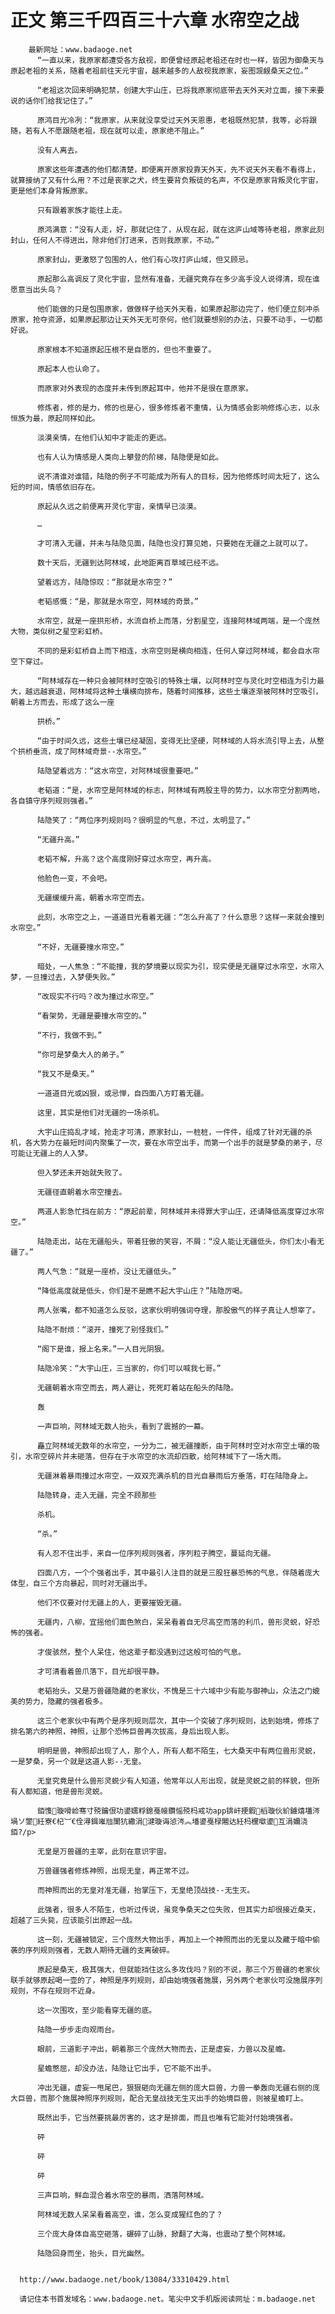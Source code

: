 # 正文 第三千四百三十六章 水帘空之战
        最新网址：www.badaoge.net
          “一直以来，我原家都遭受各方敌视，即便曾经原起老祖还在时也一样，皆因为御桑天与原起老祖的关系，随着老祖前往天元宇宙，越来越多的人敌视我原家，妄图觊觎桑天之位。”
      
          “老祖这次回来明确犯禁，创建大宇山庄，已将我原家彻底带去天外天对立面，接下来要说的话你们给我记住了。”
      
          原鸿目光冷冽：“我原家，从来就没享受过天外天恩惠，老祖既然犯禁，我等，必将跟随，若有人不愿跟随老祖，现在就可以走，原家绝不阻止。”
      
          没有人离去。
      
          原家这些年遭遇的他们都清楚，即便离开原家投靠天外天，先不说天外天看不看得上，就算接纳了又有什么用？不过是丧家之犬，终生要背负叛徒的名声，不仅是原家背叛灵化宇宙，更是他们本身背叛原家。
      
          只有跟着家族才能往上走。
      
          原鸿满意：“没有人走，好，那就记住了，从现在起，就在这庐山域等待老祖，原家此刻封山，任何人不得进出，除非他们打进来，否则我原家，不动。”
      
          原家封山，更激怒了包围的人，他们有心攻打庐山域，但又顾忌。
      
          原起那么高调反了灵化宇宙，显然有准备，无疆究竟存在多少高手没人说得清，现在谁愿意当出头鸟？
      
          他们能做的只是包围原家，做做样子给天外天看，如果原起那边完了，他们便立刻冲杀原家，抢夺资源，如果原起那边让天外天无可奈何，他们就要想别的办法，只要不动手，一切都好说。
      
          原家根本不知道原起压根不是自愿的，但也不重要了。
      
          原起本人也认命了。
      
          而原家对外表现的态度并未传到原起耳中，他并不是很在意原家。
      
          修炼者，修的是力，修的也是心，很多修炼者不重情，认为情感会影响修炼心志，以永恒族为最，原起同样如此。
      
          淡漠亲情，在他们认知中才能走的更远。
      
          也有人认为情感是人类向上攀登的阶梯，陆隐便是如此。
      
          说不清谁对谁错，陆隐的例子不可能成为所有人的目标，因为他修炼时间太短了，这么短的时间，情感依旧存在。
      
          原起从久远之前便离开灵化宇宙，亲情早已淡漠。
      
          …
      
          才可清入无疆，并未与陆隐见面，陆隐也没打算见她，只要她在无疆之上就可以了。
      
          数十天后，无疆到达阿林域，此地距离百草域已经不远。
      
          望着远方，陆隐惊叹：“那就是水帘空？”
      
          老韬感慨：“是，那就是水帘空，阿林域的奇景。”
      
          水帘空，就是一座拱形桥，水流自桥上而落，分割星空，连接阿林域两端，是一个庞然大物，类似树之星空彩虹桥。
      
          不同的是彩虹桥自上而下相连，水帘空则是横向相连，任何人穿过阿林域，都会自水帘空下穿过。
      
          “阿林域存在一种只会被阿林时空吸引的特殊土壤，以阿林时空与灵化时空相连为引力最大，越远越衰退，阿林域将这种土壤横向排布，随着时间推移，这些土壤逐渐被阿林时空吸引，朝着上方而去，形成了这么一座
      
          拱桥。”
      
          “由于时间久远，这些土壤已经凝固，变得无比坚硬，阿林域的人将水流引导上去，从整个拱桥垂流，成了阿林域奇景--水帘空。”
      
          陆隐望着远方：“这水帘空，对阿林域很重要吧。”
      
          老韬道：“是，水帘空是阿林域的标志，阿林域有两股主导的势力，以水帘空分割两地，各自镇守序列规则强者。”
      
          陆隐笑了：“两位序列规则吗？很明显的气息，不过，太明显了。”
      
          “无疆升高。”
      
          老韬不解，升高？这个高度刚好穿过水帘空，再升高。
      
          他脸色一变，不会吧。
      
          无疆缓缓升高，朝着水帘空而去。
      
          此刻，水帘空之上，一道道目光看着无疆：“怎么升高了？什么意思？这样一来就会撞到水帘空。”
      
          “不好，无疆要撞水帘空。”
      
          暗处，一人焦急：“不能撞，我的梦境要以现实为引，现实便是无疆穿过水帘空，水帘入梦，一旦撞过去，入梦便失败。”
      
          “改现实不行吗？改为撞过水帘空。”
      
          “看架势，无疆是要撞水帘空的。”
      
          “不行，我做不到。”
      
          “你可是梦桑大人的弟子。”
      
          “我又不是桑天。”
      
          一道道目光或凶狠，或忌惮，自四面八方盯着无疆。
      
          这里，其实是他们对无疆的一场杀机。
      
          大宇山庄捣乱才域，抢走才可清，原家封山，一桩桩，一件件，组成了针对无疆的杀机，各大势力在最短时间内聚集了一次，要在水帘空出手，而第一个出手的就是梦桑的弟子，尽可能让无疆上的人入梦。
      
          但入梦还未开始就失败了。
      
          无疆径直朝着水帘空撞去。
      
          两道人影急忙挡在前方：“原起前辈，阿林域并未得罪大宇山庄，还请降低高度穿过水帘空。”
      
          陆隐走出，站在无疆船头，带着狂傲的笑容，不屑：“没人能让无疆低头，你们太小看无疆了。”
      
          两人气急：“就是一座桥，没让无疆低头。”
      
          “降低高度就是低头，你们是不是瞧不起大宇山庄？”陆隐厉喝。
      
          两人张嘴，都不知道怎么反驳，这家伙明明强词夺理，那股傲气的样子真让人想宰了。
      
          陆隐不耐烦：“滚开，撞死了别怪我们。”
      
          “阁下是谁，报上名来。”一人目光阴狠。
      
          陆隐冷笑：“大宇山庄，三当家的，你们可以喊我七哥。”
      
          无疆朝着水帘空而去，两人避让，死死盯着站在船头的陆隐。
      
          轰
      
          一声巨响，阿林域无数人抬头，看到了震撼的一幕。
      
          矗立阿林域无数年的水帘空，一分为二，被无疆撞断，由于阿林时空对水帘空土壤的吸引，水帘空碎片并未砸落，但存在于水帘空的水流却四散，给阿林域下了一场大雨。
      
          无疆淋着暴雨撞过水帘空，一双双充满杀机的目光自暴雨后方垂落，盯在陆隐身上。
      
          陆隐转身，走入无疆，完全不顾那些
      
          杀机。
      
          “杀。”
      
          有人忍不住出手，来自一位序列规则强者，序列粒子腾空，蔓延向无疆。
      
          四面八方，一个个强者出手，其中最引人注目的就是三股狂暴恐怖的气息，伴随着庞大体型，自三个方向暴起，同时对无疆出手。
      
          他们不仅要对付无疆上的人，更要摧毁无疆。
      
          无疆内，八柳，宜摇他们面色煞白，呆呆看着自无尽高空而落的利爪，兽形灵蜕，好恐怖的强者。
      
          才俊骇然，整个人呆住，他这辈子都没遇到过这般可怕的气息。
      
          才可清看着兽爪落下，目光却很平静。
      
          老韬抬头，又是万兽疆隐藏的老家伙，不愧是三十六域中少有能与御神山，众法之门媲美的势力，隐藏的强者极多。
      
          这三个老家伙中有两个是序列规则层次，其中一个突破了序列规则，达到始境，修炼了排名第六的神照，神照，让那个恐怖巨兽再次拔高，身后出现人影。
      
          明明是兽，神照却出现了人，那个人，所有人都不陌生，七大桑天中有两位兽形灵蜕，一是梦桑，另一个就是这道人影--无皇。
      
          无皇究竟是什么兽形灵蜕少有人知道，他常年以人形出现，就是灵蜕之前的样貌，但所有人都知道，他是兽形灵蜕。
      
          銆愯璇嗗崄骞寸殑鑰佷功鍙嬬粰鎴戞帹鑽愮殑杩戒功app锛屽挭鍜槄璇伙紒鐪熺壒涔堝ソ鐢紝寮€杞︺€佺潯鍓嶉兘闈犺繖涓湕璇诲惉涔︽墦鍙戞椂闂达紝杩欓噷鍙互涓嬭浇  銆?/p>
      
          无皇是万兽疆的主宰，此刻在意识宇宙。
      
          万兽疆强者修炼神照，出现无皇，再正常不过。
      
          而神照而出的无皇对准无疆，抬掌压下，无皇绝顶战技--无生灭。
      
          此强者，很多人不陌生，也听过传说，虽竞争桑天之位失败，但其实力却很接近桑天，超越了三头毙，应该能引出原起一战。
      
          这一刻，无疆被锁定，三个庞然大物出手，再加上一个神照而出的无皇以及藏于暗中偷袭的序列规则强者，无数人期待无疆的支离破碎。
      
          原起是桑天，极其强大，但就能挡住这么多攻伐吗？别的不说，那三个万兽疆的老家伙联手就够原起喝一壶的了，神照是序列规则，却由始境强者施展，另外两个老家伙可没施展序列规则，不存在规则不近身。
      
          这一次围攻，至少能看穿无疆的底。
      
          陆隐一步步走向观雨台。
      
          眼前，三道影子冲出，朝着那三个庞然大物而去，正是虚妄，力兽以及星蟾。
      
          星蟾憋屈，却没办法，陆隐让它出手，它不能不出手。
      
          冲出无疆，虚妄一甩尾巴，狠狠砸向无疆左侧的庞大巨兽，力兽一拳轰向无疆右侧的庞大巨兽，而那个施展神照序列规则，配合无皇战技无生灭出手的始境巨兽，则被星蟾盯上。
      
          既然出手，它当然要挑最厉害的，这才是排面，而且也唯有它能对付始境强者。
      
          砰
      
          砰
      
          砰
      
          三声巨响，鲜血混合着水帘空的暴雨，洒落阿林域。
      
          阿林域无数人呆呆看着高空，谁，怎么变成猩红色的了？
      
          三个庞大身体自高空砸落，碾碎了山脉，掀翻了大海，也震动了整个阿林域。
      
          陆隐回身而坐，抬头，目光幽然。
      
      
      http://www.badaoge.net/book/13084/33310429.html
      
      请记住本书首发域名：www.badaoge.net。笔尖中文手机版阅读网址：m.badaoge.net